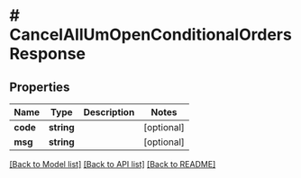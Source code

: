 # # CancelAllUmOpenConditionalOrdersResponse

## Properties

Name | Type | Description | Notes
------------ | ------------- | ------------- | -------------
**code** | **string** |  | [optional]
**msg** | **string** |  | [optional]

[[Back to Model list]](../../README.md#models) [[Back to API list]](../../README.md#endpoints) [[Back to README]](../../README.md)
